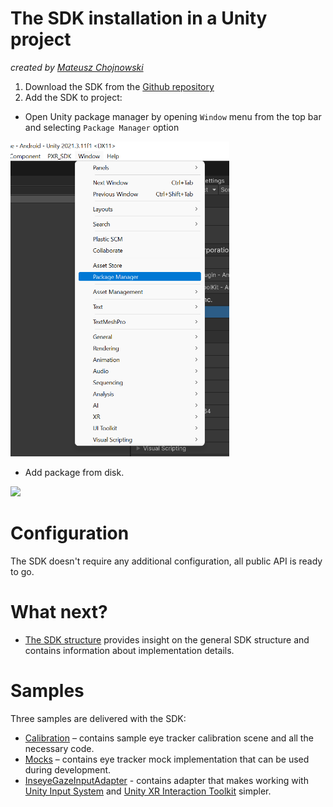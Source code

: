 # The SDK installation in a Unity project
*created by [Mateusz Chojnowski](mailto:mateusz.chojnowski@inseye.com)*

1. Download the SDK from the [Github repository](https://github.com/Inseye/Inseye-Unity-SDK)
2. Add the SDK to project:
- Open Unity package manager by opening `Window` menu from the top bar and selecting `Package Manager` option

[<img src="../images/install_package_unity.png" width="350"/>](../images/install_package_unity.png)

- Add package from disk.

[<image src="../images/install_package_manager.png" width="450"/>](../images/install_package_manager.png)

# Configuration
The SDK doesn't require any additional configuration, all public API is ready to go.

# What next?
- [The SDK structure](./sdk_structure.md) provides insight on the general SDK structure and contains information about implementation details.

# Samples
Three samples are delivered with the SDK:
- [Calibration](./samples/calibration.md) – contains sample eye tracker calibration scene and all the necessary code.
- [Mocks](./samples/mock.md) – contains eye tracker mock implementation that can be used during development.
- [InseyeGazeInputAdapter](./samples/adapter.md) - contains adapter that makes working with [Unity Input System](https://docs.unity3d.com/Packages/com.unity.inputsystem@1.7/manual/index.html) and [Unity XR Interaction Toolkit](https://docs.unity3d.com/Packages/com.unity.xr.interaction.toolkit@2.5/manual/index.html) simpler.
